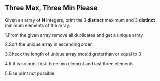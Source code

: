 ## Three Max, Three Min Please

Given an array of **N** integers, print the 3 **distinct** maximum and 3 **distinct** minimum elements of the array.

1.From the given array remove all duplicates and get a unique array

2.Sort the unique array in ascending order.

3.Check the length of unique array should greterthan or equal to 3

4.If it is so print first three min element and last three elements

5.Else print not possible